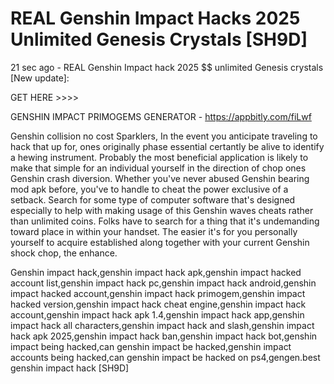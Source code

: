 # REAL Genshin Impact Hacks 2025 Unlimited Genesis Crystals [SH9D]

21 sec ago - REAL Genshin Impact hack 2025 $$ unlimited Genesis crystals [New update]:

GET HERE >>>> 

GENSHIN IMPACT PRIMOGEMS GENERATOR - https://appbitly.com/fiLwf

Genshin collision no cost Sparklers, In the event you anticipate traveling to hack that up for, ones originally phase essential certantly be alive to identify a hewing instrument. Probably the most beneficial application is likely to make that simple for an individual yourself in the direction of chop ones Genshin crash diversion. Whether you've never abused Genshin bearing mod apk before, you've to handle to cheat the power exclusive of a setback. Search for some type of computer software that's designed especially to help with making usage of this Genshin waves cheats rather than unlimited coins. Folks have to search for a thing that it's undemanding toward place in within your handset. The easier it's for you personally yourself to acquire established along together with your current Genshin shock chop, the enhance.

Genshin impact hack,genshin impact hack apk,genshin impact hacked account list,genshin impact hack pc,genshin impact hack android,genshin impact hacked account,genshin impact hack primogem,genshin impact hacked version,genshin impact hack cheat engine,genshin impact hack account,genshin impact hack apk 1.4,genshin impact hack app,genshin impact hack all characters,genshin impact hack and slash,genshin impact hack apk 2025,genshin impact hack ban,genshin impact hack bot,genshin impact being hacked,can genshin impact be hacked,genshin impact accounts being hacked,can genshin impact be hacked on ps4,gengen.best genshin impact hack [SH9D]
